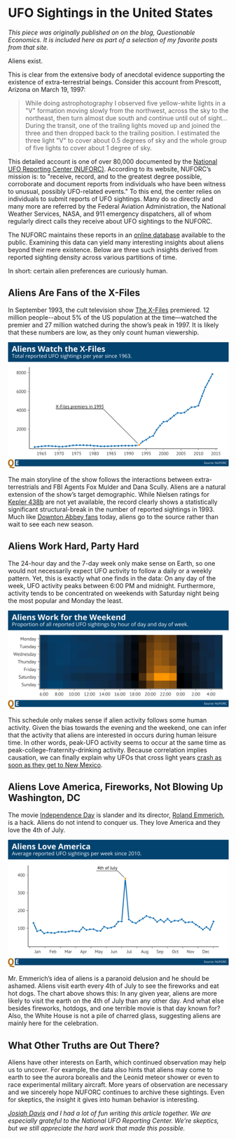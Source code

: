 # UFO Sightings in the United States

*This piece was originally published on on the blog, Questionable Economics. It is included here as part of a selection of my favorite posts from that site.*

Aliens exist.

This is clear from the extensive body of anecdotal evidence supporting the existence of extra-terrestrial beings. Consider this account from Prescott, Arizona on March 19, 1997:

>While doing astrophotography I observed five yellow-white lights in a "V" formation moving slowly from the northwest, across the sky to the northeast, then turn almost due south and continue until out of sight…During the transit, one of the trailing lights moved up and joined the three and then dropped back to the trailing position. I estimated the three light "V" to cover about 0.5 degrees of sky and the whole group of five lights to cover about 1 degree of sky.

This detailed account is one of over 80,000 documented by the [National UFO Reporting Center (NUFORC)](http://www.nuforc.org/). According to its website, NUFORC’s mission is: to "receive, record, and to the greatest degree possible, corroborate and document reports from individuals who have been witness to unusual, possibly UFO-related events." To this end, the center relies on individuals to submit reports of UFO sightings. Many do so directly and many more are referred by the Federal Aviation Administration, the National Weather Services, NASA, and 911 emergency dispatchers, all of whom regularly direct calls they receive about UFO sightings to the NUFORC.

The NUFORC maintains these reports in an [online database](http://www.nuforc.org/webreports/ndxevent.html) available to the public. Examining this data can yield many interesting insights about aliens beyond their mere existence. Below are three such insights derived from reported sighting density across various partitions of time. 

In short: certain alien preferences are curiously human. 

## Aliens Are Fans of the X-Files

In September 1993, the cult television show [The X-Files](http://en.wikipedia.org/wiki/The_X-Files) premiered. 12 million people--about 5% of the US population at the time—watched the premier and 27 million watched during the show’s peak in 1997.  It is likely that these numbers are low, as they only count human viewership.

![](/UFOs/Visuals/xfiles.png)

The main storyline of the show follows the interactions between extra-terrestrials and FBI Agents Fox Mulder and Dana Scully. Aliens are a natural extension of the show’s target demographic. While Nielsen ratings for [Kepler 438b](http://en.wikipedia.org/wiki/Kepler-438b) are not yet available, the record clearly shows a statistically significant structural-break in the number of reported sightings in 1993. Much like [Downton Abbey fans](http://www.salon.com/2012/01/27/is_it_ok_to_steal_downton_abbey/) today, aliens go to the source rather than wait to see each new season.

## Aliens Work Hard, Party Hard 

The 24-hour day and the 7-day week only make sense on Earth, so one would not necessarily expect UFO activity to follow a daily or a weekly pattern. Yet, this is exactly what one finds in the data: On any day of the week, UFO activity peaks between 6:00 PM and midnight. Furthermore, activity tends to be concentrated on weekends with Saturday night being the most popular and Monday the least. 

![](/UFOs/Visuals/timeofday.png)

This schedule only makes sense if alien activity follows some human activity. Given the bias towards the evening and the weekend, one can infer that the activity that aliens are interested in occurs during human leisure time. In other words, peak-UFO activity seems to occur at the same time as peak-college-fraternity-drinking activity. Because correlation implies causation, we can finally explain why UFOs that cross light years [crash as soon as they get to New Mexico]( http://en.wikipedia.org/wiki/Roswell_UFO_incident).

## Aliens Love America, Fireworks, Not Blowing Up Washington, DC

The movie [Independence Day](http://www.imdb.com/title/tt0116629/) is slander and its director, [Roland Emmerich](http://www.imdb.com/name/nm0000386/?ref_=tt_ov_dr), is a hack. Aliens do not intend to conquer us. They love America and they love the 4th of July.

![](/UFOs/Visuals/iday.png)

Mr. Emmerich’s idea of aliens is a paranoid delusion and he should be ashamed. Aliens visit earth every 4th of July to see the fireworks and eat hot dogs. The chart above shows this: In any given year, aliens are more likely to visit the earth on the 4th of July than any other day. And what else besides fireworks, hotdogs, and one terrible movie is that day known for? Also, the White House is not a pile of charred glass, suggesting aliens are mainly here for the celebration.

## What Other Truths are Out There?

Aliens have other interests on Earth, which continued observation may help us to uncover. For example, the data also hints that aliens may come to earth to see the aurora borealis and the Leonid meteor shower or even to race experimental military aircraft. More years of observation are necessary and we sincerely hope NUFORC continues to archive these sightings. Even for skeptics, the insight it gives into human behavior is interesting. 

*[Josiah Davis](http://josiahjdavis.com/) and I had a lot of fun writing this article together. We are especially grateful to the National UFO Reporting Center. We're skeptics, but we still appreciate the hard work that made this possible.*